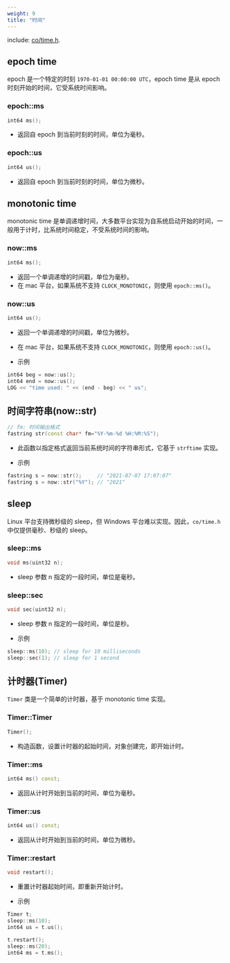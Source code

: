 ```yaml
---
weight: 9
title: "时间"
---
```


include: [co/time.h](https://github.com/idealvin/coost/blob/master/include/co/time.h).


## epoch time


epoch 是一个特定的时刻 `1970-01-01 00:00:00 UTC`，epoch time 是从 epoch 时刻开始的时间，它受系统时间影响。




### epoch::ms
```cpp
int64 ms();
```

- 返回自 epoch 到当前时刻的时间，单位为毫秒。





### epoch::us
```cpp
int64 us();
```

- 返回自 epoch 到当前时刻的时间，单位为微秒。







## monotonic time


monotonic time 是单调递增时间，大多数平台实现为自系统启动开始的时间，一般用于计时，比系统时间稳定，不受系统时间的影响。




### now::ms
```cpp
int64 ms();
```

- 返回一个单调递增的时间戳，单位为毫秒。
- 在 mac 平台，如果系统不支持 `CLOCK_MONOTONIC`，则使用 `epoch::ms()`。





### now::us
```cpp
int64 us();
```

- 返回一个单调递增的时间戳，单位为微秒。
- 在 mac 平台，如果系统不支持 `CLOCK_MONOTONIC`，则使用 `epoch::us()`。



- 示例
```cpp
int64 beg = now::us();
int64 end = now::us();
LOG << "time used: " << (end - beg) << " us";
```






## 时间字符串(now::str)
```cpp
// fm: 时间输出格式
fastring str(const char* fm="%Y-%m-%d %H:%M:%S");
```

- 此函数以指定格式返回当前系统时间的字符串形式，它基于 `strftime` 实现。



- 示例
```cpp
fastring s = now::str();     // "2021-07-07 17:07:07"
fastring s = now::str("%Y"); // "2021"
```






## sleep


Linux 平台支持微秒级的 sleep，但 Windows 平台难以实现。因此，`co/time.h` 中仅提供毫秒、秒级的 sleep。




### sleep::ms
```cpp
void ms(uint32 n);
```

- sleep 参数 n 指定的一段时间，单位是毫秒。





### sleep::sec
```cpp
void sec(uint32 n);
```

- sleep 参数 n 指定的一段时间，单位是秒。



- 示例
```cpp
sleep::ms(10); // sleep for 10 milliseconds
sleep::sec(1); // sleep for 1 second
```






## 计时器(Timer)


`Timer` 类是一个简单的计时器，基于 monotonic time 实现。




### Timer::Timer
```cpp
Timer();
```

- 构造函数，设置计时器的起始时间，对象创建完，即开始计时。





### Timer::ms
```cpp
int64 ms() const;
```

- 返回从计时开始到当前的时间，单位为毫秒。





### Timer::us
```cpp
int64 us() const;
```

- 返回从计时开始到当前的时间，单位为微秒。



### Timer::restart
```cpp
void restart();
```

- 重置计时器起始时间，即重新开始计时。



- 示例
```cpp
Timer t;
sleep::ms(10);
int64 us = t.us();

t.restart();
sleep::ms(20);
int64 ms = t.ms();
```


